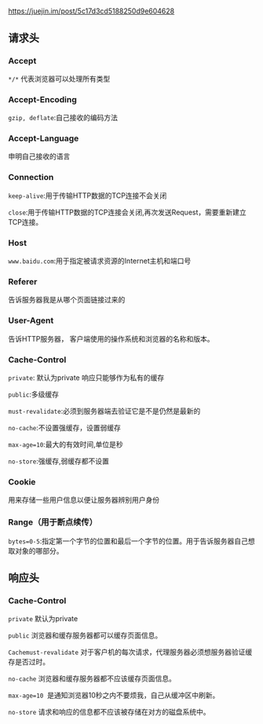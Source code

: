 #

<https://juejin.im/post/5c17d3cd5188250d9e604628>

## 请求头

### Accept

`*/*`   代表浏览器可以处理所有类型

### Accept-Encoding

`gzip, deflate`:自己接收的编码方法

### Accept-Language

申明自己接收的语言

### Connection

`keep-alive`:用于传输HTTP数据的TCP连接不会关闭

`close`:用于传输HTTP数据的TCP连接会关闭,再次发送Request，需要重新建立TCP连接。

### Host

`www.baidu.com`:用于指定被请求资源的Internet主机和端口号

### Referer

告诉服务器我是从哪个页面链接过来的

### User-Agent

告诉HTTP服务器， 客户端使用的操作系统和浏览器的名称和版本。

### Cache-Control

`private`: 默认为private  响应只能够作为私有的缓存

`public`:多级缓存

`must-revalidate`:必须到服务器端去验证它是不是仍然是最新的

`no-cache`:不设置强缓存，设置弱缓存

`max-age=10`:最大的有效时间,单位是秒

`no-store`:强缓存,弱缓存都不设置

### Cookie

用来存储一些用户信息以便让服务器辨别用户身份

### Range（用于断点续传）

`bytes=0-5`:指定第一个字节的位置和最后一个字节的位置。用于告诉服务器自己想取对象的哪部分。

## 响应头

### Cache-Control

`private` 默认为private

`public` 浏览器和缓存服务器都可以缓存页面信息。

`Cachemust-revalidate`  对于客户机的每次请求，代理服务器必须想服务器验证缓存是否过时。

`no-cache`  浏览器和缓存服务器都不应该缓存页面信息。

`max-age=10`  是通知浏览器10秒之内不要烦我，自己从缓冲区中刷新。

`no-store` 请求和响应的信息都不应该被存储在对方的磁盘系统中。

